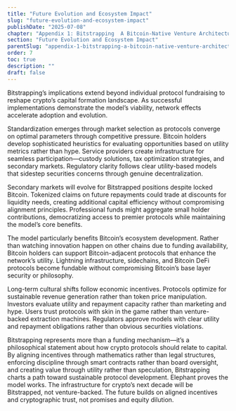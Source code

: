 ```yaml
---
title: "Future Evolution and Ecosystem Impact"
slug: "future-evolution-and-ecosystem-impact"
publishDate: "2025-07-08"
chapter: "Appendix 1: Bitstrapping  A Bitcoin-Native Venture Architecture"
section: "Future Evolution and Ecosystem Impact"
parentSlug: "appendix-1-bitstrapping-a-bitcoin-native-venture-architecture"
order: 7
toc: true
description: ""
draft: false
---
```


Bitstrapping’s implications extend beyond individual protocol fundraising to reshape crypto’s capital formation landscape. As successful implementations demonstrate the model’s viability, network effects accelerate adoption and evolution.

Standardization emerges through market selection as protocols converge on optimal parameters through competitive pressure. Bitcoin holders develop sophisticated heuristics for evaluating opportunities based on utility metrics rather than hype. Service providers create infrastructure for seamless participation—custody solutions, tax optimization strategies, and secondary markets. Regulatory clarity follows clear utility-based models that sidestep securities concerns through genuine decentralization.

Secondary markets will evolve for Bitstrapped positions despite locked Bitcoin. Tokenized claims on future repayments could trade at discounts for liquidity needs, creating additional capital efficiency without compromising alignment principles. Professional funds might aggregate small holder contributions, democratizing access to premier protocols while maintaining the model’s core benefits.

The model particularly benefits Bitcoin’s ecosystem development. Rather than watching innovation happen on other chains due to funding availability, Bitcoin holders can support Bitcoin-adjacent protocols that enhance the network’s utility. Lightning infrastructure, sidechains, and Bitcoin DeFi protocols become fundable without compromising Bitcoin’s base layer security or philosophy.

Long-term cultural shifts follow economic incentives. Protocols optimize for sustainable revenue generation rather than token price manipulation. Investors evaluate utility and repayment capacity rather than marketing and hype. Users trust protocols with skin in the game rather than venture-backed extraction machines. Regulators approve models with clear utility and repayment obligations rather than obvious securities violations.

Bitstrapping represents more than a funding mechanism—it’s a philosophical statement about how crypto protocols should relate to capital. By aligning incentives through mathematics rather than legal structures, enforcing discipline through smart contracts rather than board oversight, and creating value through utility rather than speculation, Bitstrapping charts a path toward sustainable protocol development. Elephant proves the model works. The infrastructure for crypto’s next decade will be Bitstrapped, not venture-backed. The future builds on aligned incentives and cryptographic trust, not promises and equity dilution.

